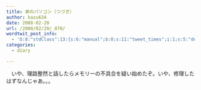 ```yaml
---
title: 弟のパソコン（つづき）
author: kazu634
date: 2008-02-20
url: /2008/02/20/_870/
wordtwit_post_info:
  - 'O:8:"stdClass":13:{s:6:"manual";b:0;s:11:"tweet_times";i:1;s:5:"delay";i:0;s:7:"enabled";i:1;s:10:"separation";s:2:"60";s:7:"version";s:3:"3.7";s:14:"tweet_template";b:0;s:6:"status";i:2;s:6:"result";a:0:{}s:13:"tweet_counter";i:2;s:13:"tweet_log_ids";a:1:{i:0;i:3753;}s:9:"hash_tags";a:0:{}s:8:"accounts";a:1:{i:0;s:7:"kazu634";}}'
categories:
  - diary

---
```

<div class="section">
<p>
    　いや、理路整然と話したらメモリーの不具合を疑い始めたぞ。いや、修理したはずなんじゃあ。。。
</p>
</div>